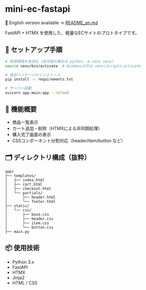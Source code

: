 # mini-ec-fastapi

📄 English version available → [README_en.md](./README_en.md)

FastAPI + HTMX を使用した、軽量なECサイトのプロトタイプです。

## 🚀 セットアップ手順

```bash
# 仮想環境を有効化（未作成の場合は python -m venv venv）
source venv/bin/activate  # Windowsの方は venv\Scripts\activate

# 依存パッケージのインストール
pip install -r requirements.txt

# サーバー起動
uvicorn app.main:app --reload
```

## 🛒 機能概要
- 商品一覧表示
- カート追加・削除（HTMXによる非同期処理）
- 購入完了画面の表示
- CSSコンポーネント分割対応（header/item/button など）

## 🗂️ ディレクトリ構成（抜粋）

```
app/
├── templates/
│   ├── index.html
│   ├── cart.html
│   ├── checkout.html
│   └── partials/
│       ├── header.html
│       └── footer.html
├── static/
│   └── css/
│       ├── base.css
│       ├── header.css
│       ├── item.css
│       └── button.css
├── main.py
```

## 📦 使用技術
- Python 3.x
- FastAPI
- HTMX
- Jinja2
- HTML / CSS
